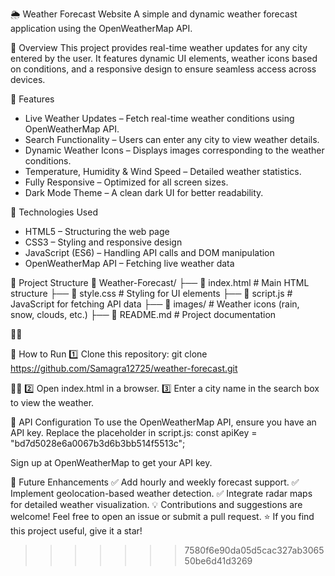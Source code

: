 
🌦️ Weather Forecast Website
A simple and dynamic weather forecast application using the OpenWeatherMap API.

📌 Overview
This project provides real-time weather updates for any city entered by the user. It features dynamic UI elements, weather icons based on conditions, and a responsive design to ensure seamless access across devices.


🚀 Features
- Live Weather Updates – Fetch real-time weather conditions using OpenWeatherMap API.
- Search Functionality – Users can enter any city to view weather details.
- Dynamic Weather Icons – Displays images corresponding to the weather conditions.
- Temperature, Humidity & Wind Speed – Detailed weather statistics.
- Fully Responsive – Optimized for all screen sizes.
- Dark Mode Theme – A clean dark UI for better readability.

🔧 Technologies Used
- HTML5 – Structuring the web page
- CSS3 – Styling and responsive design
- JavaScript (ES6) – Handling API calls and DOM manipulation
- OpenWeatherMap API – Fetching live weather data

📂 Project Structure
📂 Weather-Forecast/
 ├── 📜 index.html        # Main HTML structure
 ├── 📜 style.css         # Styling for UI elements
 ├── 📜 script.js         # JavaScript for fetching API data
 ├── 📂 images/           # Weather icons (rain, snow, clouds, etc.)
 ├── 📜 README.md         # Project documentation



🎯 How to Run
1️⃣ Clone this repository:
git clone https://github.com/Samagra12725/weather-forecast.git


2️⃣ Open index.html in a browser. 3️⃣ Enter a city name in the search box to view the weather.

📌 API Configuration
To use the OpenWeatherMap API, ensure you have an API key. Replace the placeholder in script.js:
const apiKey = "bd7d5028e6a0067b3d6b3bb514f5513c";


Sign up at OpenWeatherMap to get your API key.

🔧 Future Enhancements
✅ Add hourly and weekly forecast support.
✅ Implement geolocation-based weather detection.
✅ Integrate radar maps for detailed weather visualization.
💡 Contributions and suggestions are welcome! Feel free to open an issue or submit a pull request.
⭐ If you find this project useful, give it a star!








>>>>>>> 7580f6e90da05d5cac327ab306550be6d41d3269

